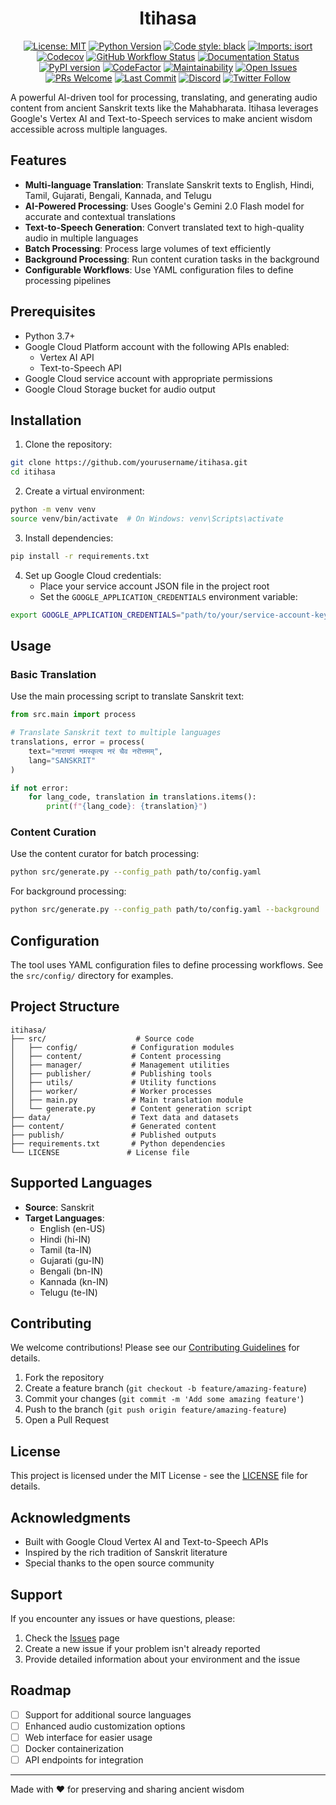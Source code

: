 <div align="center">

# Itihasa

[![License: MIT](https://img.shields.io/badge/License-MIT-yellow.svg)](https://opensource.org/licenses/MIT)
[![Python Version](https://img.shields.io/badge/python-3.7%20%7C%203.8%20%7C%203.9%20%7C%203.10%20%7C%203.11-blue)](https://www.python.org/)
[![Code style: black](https://img.shields.io/badge/code%20style-black-000000.svg)](https://github.com/psf/black)
[![Imports: isort](https://img.shields.io/badge/imports-isort-ef8336.svg)](https://pycqa.github.io/isort/)
[![Codecov](https://img.shields.io/codecov/c/github/yourusername/itihasa/main?logo=codecov&logoColor=white)](https://codecov.io/gh/yourusername/itihasa)
[![GitHub Workflow Status](https://img.shields.io/github/actions/workflow/status/yourusername/itihasa/ci.yml?branch=main&label=CI/CD&logo=github-actions&logoColor=white)](https://github.com/yourusername/itihasa/actions/workflows/ci.yml)
[![Documentation Status](https://readthedocs.org/projects/itihasa/badge/?version=latest)](https://itihasa.readthedocs.io/en/latest/?badge=latest)
[![PyPI version](https://badge.fury.io/py/itihasa.svg)](https://pypi.org/project/itihasa/)
[![CodeFactor](https://www.codefactor.io/repository/github/yourusername/itihasa/badge)](https://www.codefactor.io/repository/github/yourusername/itihasa)
[![Maintainability](https://api.codeclimate.com/v1/badges/your-code-climate-id/maintainability)](https://codeclimate.com/github/yourusername/itihasa/maintainability)
[![Open Issues](https://img.shields.io/github/issues-raw/yourusername/itihasa?color=red&logo=github)](https://github.com/yourusername/itihasa/issues)
[![PRs Welcome](https://img.shields.io/badge/PRs-welcome-brightgreen.svg?style=flat-square)](http://makeapullrequest.com)
[![Last Commit](https://img.shields.io/github/last-commit/yourusername/itihasa?logo=github)](https://github.com/yourusername/itihasa/commits/main)
[![Discord](https://img.shields.io/discord/your-discord-server?color=7289da&label=Chat%20on%20Discord&logo=discord&logoColor=white)](https://discord.gg/your-discord-invite)
[![Twitter Follow](https://img.shields.io/twitter/follow/yourusername?style=social)](https://twitter.com/yourusername)

</div>

A powerful AI-driven tool for processing, translating, and generating audio content from ancient Sanskrit texts like the Mahabharata. Itihasa leverages Google's Vertex AI and Text-to-Speech services to make ancient wisdom accessible across multiple languages.

## Features

- **Multi-language Translation**: Translate Sanskrit texts to English, Hindi, Tamil, Gujarati, Bengali, Kannada, and Telugu
- **AI-Powered Processing**: Uses Google's Gemini 2.0 Flash model for accurate and contextual translations
- **Text-to-Speech Generation**: Convert translated text to high-quality audio in multiple languages
- **Batch Processing**: Process large volumes of text efficiently
- **Background Processing**: Run content curation tasks in the background
- **Configurable Workflows**: Use YAML configuration files to define processing pipelines

## Prerequisites

- Python 3.7+
- Google Cloud Platform account with the following APIs enabled:
  - Vertex AI API
  - Text-to-Speech API
- Google Cloud service account with appropriate permissions
- Google Cloud Storage bucket for audio output

## Installation

1. Clone the repository:
```bash
git clone https://github.com/yourusername/itihasa.git
cd itihasa
```

2. Create a virtual environment:
```bash
python -m venv venv
source venv/bin/activate  # On Windows: venv\Scripts\activate
```

3. Install dependencies:
```bash
pip install -r requirements.txt
```

4. Set up Google Cloud credentials:
   - Place your service account JSON file in the project root
   - Set the `GOOGLE_APPLICATION_CREDENTIALS` environment variable:
```bash
export GOOGLE_APPLICATION_CREDENTIALS="path/to/your/service-account-key.json"
```

## Usage

### Basic Translation

Use the main processing script to translate Sanskrit text:

```python
from src.main import process

# Translate Sanskrit text to multiple languages
translations, error = process(
    text="नारायणं नमस्कृत्य नरं चैव नरॊत्तमम्",
    lang="SANSKRIT"
)

if not error:
    for lang_code, translation in translations.items():
        print(f"{lang_code}: {translation}")
```

### Content Curation

Use the content curator for batch processing:

```bash
python src/generate.py --config_path path/to/config.yaml
```

For background processing:

```bash
python src/generate.py --config_path path/to/config.yaml --background
```

## Configuration

The tool uses YAML configuration files to define processing workflows. See the `src/config/` directory for examples.

## Project Structure

```
itihasa/
├── src/                    # Source code
│   ├── config/            # Configuration modules
│   ├── content/           # Content processing
│   ├── manager/           # Management utilities
│   ├── publisher/         # Publishing tools
│   ├── utils/             # Utility functions
│   ├── worker/            # Worker processes
│   ├── main.py            # Main translation module
│   └── generate.py        # Content generation script
├── data/                  # Text data and datasets
├── content/               # Generated content
├── publish/               # Published outputs
├── requirements.txt       # Python dependencies
└── LICENSE               # License file
```

## Supported Languages

- **Source**: Sanskrit
- **Target Languages**:
  - English (en-US)
  - Hindi (hi-IN)
  - Tamil (ta-IN)
  - Gujarati (gu-IN)
  - Bengali (bn-IN)
  - Kannada (kn-IN)
  - Telugu (te-IN)

## Contributing

We welcome contributions! Please see our [Contributing Guidelines](CONTRIBUTING.md) for details.

1. Fork the repository
2. Create a feature branch (`git checkout -b feature/amazing-feature`)
3. Commit your changes (`git commit -m 'Add some amazing feature'`)
4. Push to the branch (`git push origin feature/amazing-feature`)
5. Open a Pull Request

## License

This project is licensed under the MIT License - see the [LICENSE](LICENSE) file for details.

## Acknowledgments

- Built with Google Cloud Vertex AI and Text-to-Speech APIs
- Inspired by the rich tradition of Sanskrit literature
- Special thanks to the open source community

## Support

If you encounter any issues or have questions, please:
1. Check the [Issues](https://github.com/yourusername/itihasa/issues) page
2. Create a new issue if your problem isn't already reported
3. Provide detailed information about your environment and the issue

## Roadmap

- [ ] Support for additional source languages
- [ ] Enhanced audio customization options
- [ ] Web interface for easier usage
- [ ] Docker containerization
- [ ] API endpoints for integration

---

Made with ❤️ for preserving and sharing ancient wisdom
